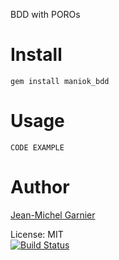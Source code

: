 BDD with POROs

Install
=======

    gem install maniok_bdd

Usage
=====

    CODE EXAMPLE

Author
======
[Jean-Michel Garnier](http://21croissants.com)<br/>

License: MIT<br/>
[![Build Status](https://secure.travis-ci.org/21croissants/maniok_bdd.png)](http://travis-ci.org/21croissants/maniok_bdd)
